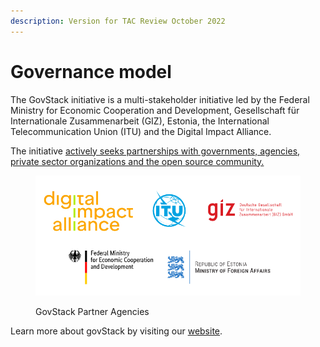 ```yaml
---
description: Version for TAC Review October 2022
---
```


# Governance model

The GovStack initiative is a multi-stakeholder initiative led by the Federal Ministry for Economic Cooperation and Development, Gesellschaft für Internationale Zusammenarbeit (GIZ), Estonia, the International Telecommunication Union (ITU) and the Digital Impact Alliance.&#x20;

The initiative [actively seeks partnerships with governments, agencies, private sector organizations and the open source community.](https://www.govstack.global/join-the-community/)

<figure><img src="../.gitbook/assets/Screenshot 2022-09-06 162507-overlay.png" alt=""><figcaption><p>GovStack Partner Agencies</p></figcaption></figure>

Learn more about govStack by visiting our [website](https://www.govstack.global/).
